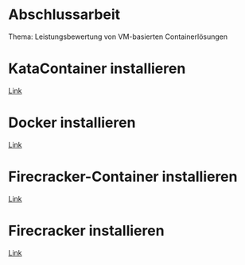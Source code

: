 # Abschlussarbeit
Thema: Leistungsbewertung von VM-basierten Containerlösungen  <br>

# KataContainer installieren <br>
 <a href="https://github.com/Vahel123/Abschlussarbeit/blob/master/kata-container">Link</a> 

# Docker installieren <br>
 <a href="https://github.com/Vahel123/Abschlussarbeit/tree/master/Docker">Link</a> 

# Firecracker-Container installieren <br>
 <a href="https://github.com/Vahel123/Abschlussarbeit/tree/master/Firecracker/firecracker-containerd">Link</a> 
 
 # Firecracker installieren <br>
 <a href="https://github.com/Vahel123/Abschlussarbeit/tree/master/Firecracker/firecracker">Link</a> 
